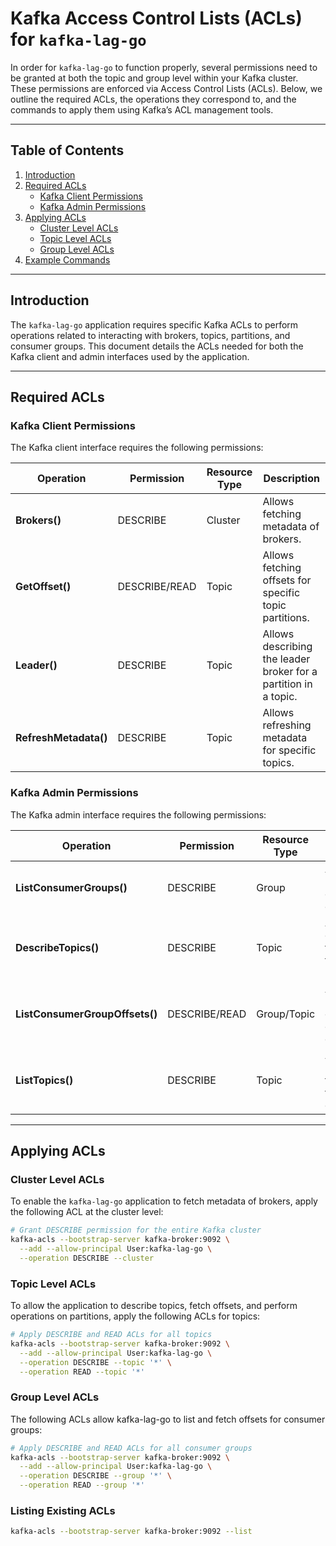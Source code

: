 # Kafka Access Control Lists (ACLs) for `kafka-lag-go`

In order for `kafka-lag-go` to function properly, several permissions need to be granted at both the topic and group level within your Kafka cluster. These permissions are enforced via Access Control Lists (ACLs). Below, we outline the required ACLs, the operations they correspond to, and the commands to apply them using Kafka’s ACL management tools.

---

## Table of Contents

1. [Introduction](#introduction)
2. [Required ACLs](#required-acls)
    - [Kafka Client Permissions](#kafka-client-permissions)
    - [Kafka Admin Permissions](#kafka-admin-permissions)
3. [Applying ACLs](#applying-acls)
    - [Cluster Level ACLs](#cluster-level-acls)
    - [Topic Level ACLs](#topic-level-acls)
    - [Group Level ACLs](#group-level-acls)
4. [Example Commands](#example-commands)

---

## Introduction

The `kafka-lag-go` application requires specific Kafka ACLs to perform operations related to interacting with brokers, topics, partitions, and consumer groups. This document details the ACLs needed for both the Kafka client and admin interfaces used by the application.

---

## Required ACLs

### Kafka Client Permissions

The Kafka client interface requires the following permissions:

| Operation                  | Permission  | Resource Type | Description                                                        |
|----------------------------|-------------|---------------|--------------------------------------------------------------------|
| **Brokers()**               | DESCRIBE    | Cluster       | Allows fetching metadata of brokers.                               |
| **GetOffset()**             | DESCRIBE/READ | Topic       | Allows fetching offsets for specific topic partitions.             |
| **Leader()**                | DESCRIBE    | Topic         | Allows describing the leader broker for a partition in a topic.    |
| **RefreshMetadata()**       | DESCRIBE    | Topic         | Allows refreshing metadata for specific topics.                    |

### Kafka Admin Permissions

The Kafka admin interface requires the following permissions:

| Operation                               | Permission  | Resource Type | Description                                                        |
|-----------------------------------------|-------------|---------------|--------------------------------------------------------------------|
| **ListConsumerGroups()**                | DESCRIBE    | Group         | Allows listing of all consumer groups.                             |
| **DescribeTopics()**                    | DESCRIBE    | Topic         | Allows describing topics and their metadata.                       |
| **ListConsumerGroupOffsets()**          | DESCRIBE/READ | Group/Topic  | Allows listing offsets for a consumer group.                       |
| **ListTopics()**                        | DESCRIBE    | Topic         | Allows listing all topics and their details.                       |

---

## Applying ACLs

### Cluster Level ACLs
To enable the `kafka-lag-go` application to fetch metadata of brokers, apply the following ACL at the cluster level:

```bash
# Grant DESCRIBE permission for the entire Kafka cluster
kafka-acls --bootstrap-server kafka-broker:9092 \
  --add --allow-principal User:kafka-lag-go \
  --operation DESCRIBE --cluster
```


### Topic Level ACLs
To allow the application to describe topics, fetch offsets, and perform operations on partitions, apply the following ACLs for topics:

```bash
# Apply DESCRIBE and READ ACLs for all topics
kafka-acls --bootstrap-server kafka-broker:9092 \
  --add --allow-principal User:kafka-lag-go \
  --operation DESCRIBE --topic '*' \
  --operation READ --topic '*'
```

### Group Level ACLs    
The following ACLs allow kafka-lag-go to list and fetch offsets for consumer groups:

```bash
# Apply DESCRIBE and READ ACLs for all consumer groups
kafka-acls --bootstrap-server kafka-broker:9092 \
  --add --allow-principal User:kafka-lag-go \
  --operation DESCRIBE --group '*' \
  --operation READ --group '*'
```


### Listing Existing ACLs
```bash
kafka-acls --bootstrap-server kafka-broker:9092 --list
```